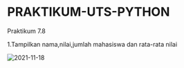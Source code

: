 # PRAKTIKUM-UTS-PYTHON
Praktikum 7.8

1.Tampilkan nama,nilai,jumlah mahasiswa dan rata-rata nilai

![2021-11-18](https://user-images.githubusercontent.com/93032281/142447451-abb6a50b-51f2-468c-8a69-5bb8d940d4c7.png)
